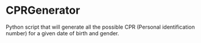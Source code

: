 CPRGenerator
============

Python script that will generate all the possible CPR (Personal identification number) for a given date of birth and gender.

